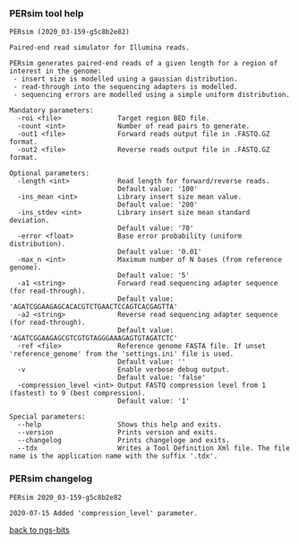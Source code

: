 ### PERsim tool help
	PERsim (2020_03-159-g5c8b2e82)
	
	Paired-end read simulator for Illumina reads.
	
	PERsim generates paired-end reads of a given length for a region of interest in the genome:
	 - insert size is modelled using a gaussian distribution.
	 - read-through into the sequencing adapters is modelled.
	 - sequencing errors are modelled using a simple uniform distribution.
	
	Mandatory parameters:
	  -roi <file>              Target region BED file.
	  -count <int>             Number of read pairs to generate.
	  -out1 <file>             Forward reads output file in .FASTQ.GZ format.
	  -out2 <file>             Reverse reads output file in .FASTQ.GZ format.
	
	Optional parameters:
	  -length <int>            Read length for forward/reverse reads.
	                           Default value: '100'
	  -ins_mean <int>          Library insert size mean value.
	                           Default value: '200'
	  -ins_stdev <int>         Library insert size mean standard deviation.
	                           Default value: '70'
	  -error <float>           Base error probability (uniform distribution).
	                           Default value: '0.01'
	  -max_n <int>             Maximum number of N bases (from reference genome).
	                           Default value: '5'
	  -a1 <string>             Forward read sequencing adapter sequence (for read-through).
	                           Default value: 'AGATCGGAAGAGCACACGTCTGAACTCCAGTCACGAGTTA'
	  -a2 <string>             Reverse read sequencing adapter sequence (for read-through).
	                           Default value: 'AGATCGGAAGAGCGTCGTGTAGGGAAAGAGTGTAGATCTC'
	  -ref <file>              Reference genome FASTA file. If unset 'reference_genome' from the 'settings.ini' file is used.
	                           Default value: ''
	  -v                       Enable verbose debug output.
	                           Default value: 'false'
	  -compression_level <int> Output FASTQ compression level from 1 (fastest) to 9 (best compression).
	                           Default value: '1'
	
	Special parameters:
	  --help                   Shows this help and exits.
	  --version                Prints version and exits.
	  --changelog              Prints changeloge and exits.
	  --tdx                    Writes a Tool Definition Xml file. The file name is the application name with the suffix '.tdx'.
	
### PERsim changelog
	PERsim 2020_03-159-g5c8b2e82
	
	2020-07-15 Added 'compression_level' parameter.
[back to ngs-bits](https://github.com/imgag/ngs-bits)